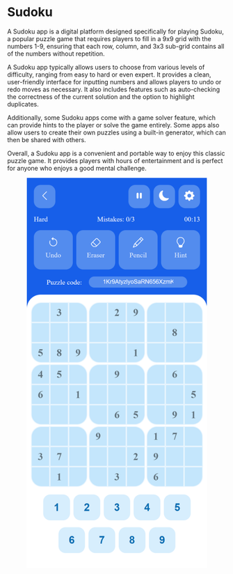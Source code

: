 # Sudoku

A Sudoku app is a digital platform designed specifically for playing Sudoku,
a popular puzzle game that requires players to fill in a 9x9 grid with the
numbers 1-9, ensuring that each row, column, and 3x3 sub-grid contains all
of the numbers without repetition.

A Sudoku app typically allows users to choose from various levels of
difficulty, ranging from easy to hard or even expert. It provides a clean,
user-friendly interface for inputting numbers and allows players to undo or
redo moves as necessary. It also includes features such as auto-checking the
correctness of the current solution and the option to highlight duplicates.

Additionally, some Sudoku apps come with a game solver feature, which can
provide hints to the player or solve the game entirely. Some apps also allow
users to create their own puzzles using a built-in generator, which can then
be shared with others.

Overall, a Sudoku app is a convenient and portable way to enjoy this classic
puzzle game. It provides players with hours of entertainment and is perfect
for anyone who enjoys a good mental challenge.

<p align="center">
<img alt="Screenshoot" src="./docs/Screenshoot.png" width="414">
</p>
